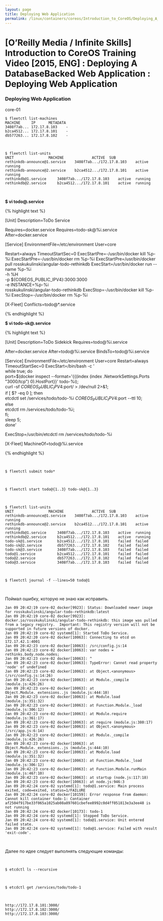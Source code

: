 ```yaml
---
layout: page
title: Deploying Web Application
permalink: /linux/containers/coreos/Introduction_to_CoreOS/Deploying_A_DatabaseBacked_Web_Application/Deploying_Web_Application/
---
```



# [O’Reilly Media / Infinite Skills] Introduction to CoreOS Training Video [2015, ENG] : Deploying A DatabaseBacked Web Application : Deploying Web Application



### Deploying Web Application


core-01


    $ fleetctl list-machines
    MACHINE		IP		METADATA
    3408f7ab...	172.17.8.103	-
    b2ca4512...	172.17.8.101	-
    db577263...	172.17.8.102	-


<br/>


    $ fleetctl list-units
    UNIT				MACHINE				ACTIVE	SUB
    rethinkdb-announce@1.service	3408f7ab.../172.17.8.103	active	running
    rethinkdb-announce@2.service	b2ca4512.../172.17.8.101	active	running
    rethinkdb@1.service		3408f7ab.../172.17.8.103	active	running
    rethinkdb@2.service		b2ca4512.../172.17.8.101	active	running


<br/>


 **$ vi todo@.service**


{% highlight text %}

[Unit]
Description=ToDo Service

Requires=docker.service
Requires=todo-sk@%i.service
After=docker.service

[Service]
EnvironmentFile=/etc/environment
User=core

Restart=always
TimeoutStartSec=0
ExecStartPre=-/usr/bin/docker kill %p-%i
ExecStartPre=-/usr/bin/docker rm %p-%i
ExecStartPre=/usr/bin/docker pull rosskukulinski/angular-todo-rethinkdb
ExecStart=/usr/bin/docker run --name %p-%i \
   -h %H \
   -p ${COREOS_PUBLIC_IPV4}:3000:3000 \
   -e INSTANCE=%p-%i \
   rosskukulinski/angular-todo-rethinkdb
ExecStop=-/usr/bin/docker kill %p-%i
ExecStop=-/usr/bin/docker rm %p-%i

[X-Fleet]
Conflicts=todo@*.service

{% endhighlight %}



 **$ vi todo-sk@.service**


{% highlight text %}

[Unit]
Description=ToDo Sidekick
Requires=todo@%i.service

After=docker.service
After=todo@%i.service
BindsTo=todo@%i.service

[Service]
EnvironmentFile=/etc/environment
User=core
Restart=always
TimeoutStartSec=0
ExecStart=/bin/bash -c '\
while true; do \
 port=$(docker inspect --format=\'{{(index (index .NetworkSettings.Ports "3000/tcp") 0).HostPort}}\' todo-%i); \
 curl -sf ${COREOS_PUBLIC_IPV4}:$port/ > /dev/null 2>&1; \
 if [ $? -eq 0 ]; then \
   etcdctl set /services/todo/todo-%i ${COREOS_PUBLIC_IPV4}:$port --ttl 10; \
 else \
   etcdctl rm /services/todo/todo-%i; \
 fi; \
 sleep 5; \
 done'

ExecStop=/usr/bin/etcdctl rm /services/todo/todo-%i

[X-Fleet]
MachineOf=todo@%i.service


{% endhighlight %}

<br/>

    $ fleetctl submit todo*

<br/>

    $ fleetctl start todo@{1..3} todo-sk@{1..3}

<br/>

    $ fleetctl list-units
    UNIT				MACHINE				ACTIVE	SUB
    rethinkdb-announce@1.service	3408f7ab.../172.17.8.103	active	running
    rethinkdb-announce@2.service	b2ca4512.../172.17.8.101	active	running
    rethinkdb@1.service		3408f7ab.../172.17.8.103	active	running
    rethinkdb@2.service		b2ca4512.../172.17.8.101	active	running
    todo-sk@1.service		b2ca4512.../172.17.8.101	failed	failed
    todo-sk@2.service		db577263.../172.17.8.102	failed	failed
    todo-sk@3.service		3408f7ab.../172.17.8.103	failed	failed
    todo@1.service			b2ca4512.../172.17.8.101	failed	failed
    todo@2.service			db577263.../172.17.8.102	failed	failed
    todo@3.service			3408f7ab.../172.17.8.103	failed	failed


<br/>

    $ fleetctl journal -f --lines=50 todo@1


<br/>

Поймал ошибку, которую не знаю как исправить.


    Jan 09 20:42:19 core-02 docker[9923]: Status: Downloaded newer image for rosskukulinski/angular-todo-rethinkdb:latest
    Jan 09 20:42:19 core-02 docker[9923]: docker.io/rosskukulinski/angular-todo-rethinkdb: this image was pulled from a legacy registry.  Important: This registry version will not be supported in future versions of docker.
    Jan 09 20:42:19 core-02 systemd[1]: Started ToDo Service.
    Jan 09 20:42:20 core-02 docker[10063]: Connecting to etcd on 172.17.42.1:4001
    Jan 09 20:42:23 core-02 docker[10063]: /src/config.js:14
    Jan 09 20:42:23 core-02 docker[10063]: var nodes = rethinks.body.node.nodes;
    Jan 09 20:42:23 core-02 docker[10063]: ^
    Jan 09 20:42:23 core-02 docker[10063]: TypeError: Cannot read property 'node' of undefined
    Jan 09 20:42:23 core-02 docker[10063]: at Object.<anonymous> (/src/config.js:14:26)
    Jan 09 20:42:23 core-02 docker[10063]: at Module._compile (module.js:426:26)
    Jan 09 20:42:23 core-02 docker[10063]: at Object.Module._extensions..js (module.js:444:10)
    Jan 09 20:42:23 core-02 docker[10063]: at Module.load (module.js:351:32)
    Jan 09 20:42:23 core-02 docker[10063]: at Function.Module._load (module.js:306:12)
    Jan 09 20:42:23 core-02 docker[10063]: at Module.require (module.js:361:17)
    Jan 09 20:42:23 core-02 docker[10063]: at require (module.js:380:17)
    Jan 09 20:42:23 core-02 docker[10063]: at Object.<anonymous> (/src/app.js:6:14)
    Jan 09 20:42:23 core-02 docker[10063]: at Module._compile (module.js:426:26)
    Jan 09 20:42:23 core-02 docker[10063]: at Object.Module._extensions..js (module.js:444:10)
    Jan 09 20:42:23 core-02 docker[10063]: at Module.load (module.js:351:32)
    Jan 09 20:42:23 core-02 docker[10063]: at Function.Module._load (module.js:306:12)
    Jan 09 20:42:23 core-02 docker[10063]: at Function.Module.runMain (module.js:467:10)
    Jan 09 20:42:23 core-02 docker[10063]: at startup (node.js:117:18)
    Jan 09 20:42:23 core-02 docker[10063]: at node.js:946:3
    Jan 09 20:42:24 core-02 systemd[1]: todo@1.service: Main process exited, code=exited, status=1/FAILURE
    Jan 09 20:42:24 core-02 docker[10159]: Error response from daemon: Cannot kill container todo-1: Container af2504f917be33f065a1025ab08a897601cbefee8992c0d4ff051813e3a3ee48 is not running
    Jan 09 20:42:24 core-02 docker[10173]: todo-1
    Jan 09 20:42:24 core-02 systemd[1]: Stopped ToDo Service.
    Jan 09 20:42:24 core-02 systemd[1]: todo@1.service: Unit entered failed state.
    Jan 09 20:42:24 core-02 systemd[1]: todo@1.service: Failed with result 'exit-code'.



<br/>

Далее по идее следует выполнять следующие команды:

<br/>

    $ etcdctl ls --recursive

<br/>

    $ etcdctl get /services/todo/todo-1

<br/>

    http://172.17.8.101:3000/
    http://172.17.8.102:3000/
    http://172.17.8.103:3000/

